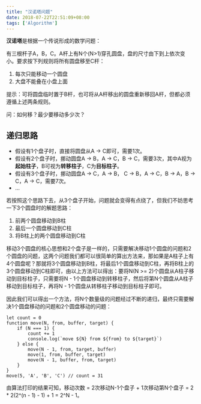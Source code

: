 ```yaml
---
title: "汉诺塔问题"
date: 2018-07-22T22:51:09+08:00
tags: ['Algorithm']
---
```

**汉诺塔**是根据一个传说形成的数学问题：

有三根杆子A，B，C。A杆上有N个(N>1)穿孔圆盘，盘的尺寸由下到上依次变小。要求按下列规则将所有圆盘移至C杆：

1. 每次只能移动一个圆盘
2. 大盘不能叠在小盘上面

提示：可将圆盘临时置于B杆，也可将从A杆移出的圆盘重新移回A杆，但都必须遵循上述两条规则。

问：如何移？最少要移动多少次？

## 递归思路

- 假设有1个盘子时，直接将圆盘从A -> C即可，需要1次。
- 假设有2个盘子时，挪动圆盘A -> B，A -> C，B -> C，需要3次，其中A视为**起始柱子**，B可视为**转移柱子**，C为**目标柱子**。
- 假设有3个盘子时，挪动圆盘A -> C，A -> B， C -> B，A -> C，B -> A，B -> C，A -> C，需要7次。
- ...

若按照这个思路下去，从3个盘子开始，问题就会变得有点绕了，但我们不妨思考一下3个圆盘时的解题思路：

1. 前两个圆盘移动到B柱
2. 最后一个圆盘移动到C柱
3. 将B柱上的两个圆盘移动到C柱

移动3个圆盘的核心思想和2个盘子是一样的，只需要解决移动1个圆盘的问题和2个圆盘的问题，这两个问题我们都可以很简单的算出方法来，那如果是A柱子上有4个圆盘呢？那就将3个圆盘移动到B柱，将最后1个圆盘移动到C柱，再将B柱上的3个圆盘移动到C柱即可，由以上方法可以得出：要将N(N >= 2)个圆盘从A柱子移动到目标柱子，只需要将N - 1个圆盘移动到转移柱子，然后将第N个圆盘从A柱子移动到目标柱子，再将N - 1个圆盘从转移柱子移动到目标柱子即可。

因此我们可以得出一个方法，将N个数量级的问题经过不断的递归，最终只需要解决1个圆盘移动的问题和2个圆盘移动的问题：

```
let count = 0
function move(N, from, buffer, target) {
    if (N === 1) {
    	count += 1
        console.log(`move ${N} from ${from} to ${target}`)
    } else {
    	move(N - 1, from, target, buffer)
        move(1, from, buffer, target)
        move(N - 1, buffer, from, target)
    }
}
move(5, 'A', 'B', 'C') // count = 31
```

由算法打印的结果可知，移动次数 = 2次移动N-1个盘子 + 1次移动第N个盘子 = 2 * 2(2^(n - 1) - 1) + 1 = 2^N - 1。





